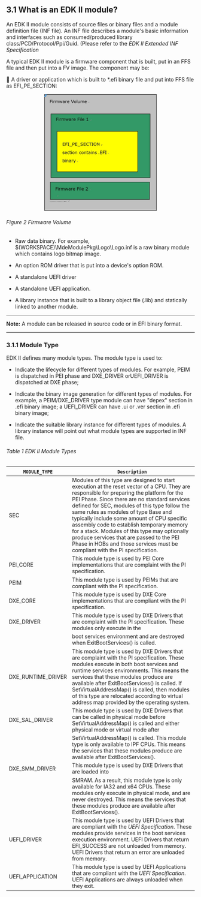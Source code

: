 <!--- @file
  3.1 What is an EDK II module?

  Copyright (c) 2010-2018, Intel Corporation. All rights reserved.<BR>

  Redistribution and use in source (original document form) and 'compiled'
  forms (converted to PDF, epub, HTML and other formats) with or without
  modification, are permitted provided that the following conditions are met:

  1) Redistributions of source code (original document form) must retain the
     above copyright notice, this list of conditions and the following
     disclaimer as the first lines of this file unmodified.

  2) Redistributions in compiled form (transformed to other DTDs, converted to
     PDF, epub, HTML and other formats) must reproduce the above copyright
     notice, this list of conditions and the following disclaimer in the
     documentation and/or other materials provided with the distribution.

  THIS DOCUMENTATION IS PROVIDED BY TIANOCORE PROJECT "AS IS" AND ANY EXPRESS OR
  IMPLIED WARRANTIES, INCLUDING, BUT NOT LIMITED TO, THE IMPLIED WARRANTIES OF
  MERCHANTABILITY AND FITNESS FOR A PARTICULAR PURPOSE ARE DISCLAIMED. IN NO
  EVENT SHALL TIANOCORE PROJECT  BE LIABLE FOR ANY DIRECT, INDIRECT, INCIDENTAL,
  SPECIAL, EXEMPLARY, OR CONSEQUENTIAL DAMAGES (INCLUDING, BUT NOT LIMITED TO,
  PROCUREMENT OF SUBSTITUTE GOODS OR SERVICES; LOSS OF USE, DATA, OR PROFITS;
  OR BUSINESS INTERRUPTION) HOWEVER CAUSED AND ON ANY THEORY OF LIABILITY,
  WHETHER IN CONTRACT, STRICT LIABILITY, OR TORT (INCLUDING NEGLIGENCE OR
  OTHERWISE) ARISING IN ANY WAY OUT OF THE USE OF THIS DOCUMENTATION, EVEN IF
  ADVISED OF THE POSSIBILITY OF SUCH DAMAGE.

-->

## 3.1 What is an EDK II module?

An EDK II module consists of source files or binary files and a module
definition file (INF file). An INF file describes a module's basic information
and interfaces such as consumed/produced library class/PCD/Protocol/Ppi/Guid.
(Please refer to the _EDK II Extended INF Specification_

A typical EDK II module is a firmware component that is built, put in an FFS
file and then put into a FV image. The component may be:

 A driver or application which is built to *.efi binary file and put into FFS
file as EFI_PE_SECTION:

<p align="center"> 
<img src="../media/image2.jpg" width="300">
</p>

###### Figure 2 Firmware Volume

* Raw data binary. For example, $(WORKSPACE)\MdeModulePkg\Logo\Logo.inf is a
  raw binary module which contains logo bitmap image.

* An option ROM driver that is put into a device's option ROM.

* A standalone UEFI driver

* A standalone UEFI application.

* A library instance that is built to a library object file (.lib) and
  statically linked to another module.

**********
**Note:** A module can be released in source code or in EFI binary format.
**********



### 3.1.1 Module Type

EDK II defines many module types. The module type is used to:

* Indicate the lifecycle for different types of modules. For example, PEIM is
  dispatched in PEI phase and DXE_DRIVER orUEFI_DRIVER is dispatched at DXE
  phase;

* Indicate the binary image generation for different types of modules. For
  example, a PEIM/DXE_DRIVER type module can have "depex" section in .efi
  binary image; a UEFI_DRIVER can have .ui or .ver section in .efi binary image;

* Indicate the suitable library instance for different types of modules. A
  library instance will point out what module types are supported in INF file.

###### Table 1 EDK II Module Types

| `MODULE_TYPE`      | `Description`                                                                                                                                                                                                                                                                                                                                                                                                                                                                                                                                           |
| ------------------ | ------------------------------------------------------------------------------------------------------------------------------------------------------------------------------------------------------------------------------------------------------------------------------------------------------------------------------------------------------------------------------------------------------------------------------------------------------------------------------------------------------------------------------------------------------- |
| SEC                | Modules of this type are designed to start execution at the reset vector of a CPU. They are responsible for preparing the platform for the PEI Phase. Since there are no standard services defined for SEC, modules of this type follow the same rules as modules of type Base and typically include some amount of CPU specific assembly code to establish temporary memory for a stack. Modules of this type may optionally produce services that are passed to the PEI Phase in HOBs and those services must be compliant with the PI specification. |
| PEI_CORE           | This module type is used by PEI Core implementations that are complaint with the PI specification.                                                                                                                                                                                                                                                                                                                                                                                                                                                      |
| PEIM               | This module type is used by PEIMs that are compliant with the PI specification.                                                                                                                                                                                                                                                                                                                                                                                                                                                                         |
| DXE_CORE           | This module type is used by DXE Core implementations that are compliant with the PI specification.                                                                                                                                                                                                                                                                                                                                                                                                                                                      |
| DXE_DRIVER         | This module type is used by DXE Drivers that are complaint with the PI specification. These modules only execute in the                                                                                                                                                                                                                                                                                                                                                                                                                                 |
|                    | boot services environment and are destroyed when ExitBootServices() is called.                                                                                                                                                                                                                                                                                                                                                                                                                                                                          |
| DXE_RUNTIME_DRIVER | This module type is used by DXE Drivers that are complaint with the PI specification. These modules execute in both boot services and runtime services environments. This means the services that these modules produce are available after ExitBootServices() is called. If SetVirtualAddressMap() is called, then modules of this type are relocated according to virtual address map provided by the operating system.                                                                                                                               |
| DXE_SAL_DRIVER     | This module type is used by DXE Drivers that can be called in physical mode before SetVirtualAddressMap() is called and either physical mode or virtual mode after                                                                                                                                                                                                                                                                                                                                                                                      |
|                    | SetVirtualAddressMap() is called. This module type is only available to IPF CPUs. This means the services that these modules produce are available after ExitBootServices().                                                                                                                                                                                                                                                                                                                                                                            |
| DXE_SMM_DRIVER     | This module type is used by DXE Drivers that are loaded into                                                                                                                                                                                                                                                                                                                                                                                                                                                                                            |
|                    | SMRAM. As a result, this module type is only available for IA32 and x64 CPUs. These modules only execute in physical mode, and are never destroyed. This means the services that these modules produce are available after ExitBootServices().                                                                                                                                                                                                                                                                                                          |
| UEFI_DRIVER        | This module type is used by UEFI Drivers that are compliant with the _UEFI Specification_. These modules provide services in the boot services execution environment. UEFI Drivers that return EFI_SUCCESS are not unloaded from memory. UEFI Drivers that return an error are unloaded from memory.                                                                                                                                                                                                                                                    |
| UEFI_APPLICATION   | This module type is used by UEFI Applications that are compliant with the _UEFI Specification_. UEFI Applications are always unloaded when they exit.                                                                                                                                                                                                                                                                                                                                                                                                   |
